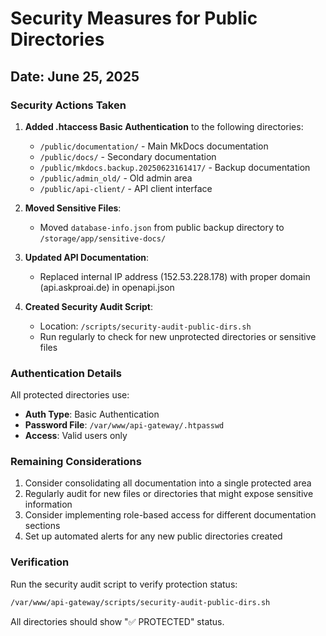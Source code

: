 # Security Measures for Public Directories

## Date: June 25, 2025

### Security Actions Taken

1. **Added .htaccess Basic Authentication** to the following directories:
   - `/public/documentation/` - Main MkDocs documentation
   - `/public/docs/` - Secondary documentation
   - `/public/mkdocs.backup.20250623161417/` - Backup documentation
   - `/public/admin_old/` - Old admin area
   - `/public/api-client/` - API client interface

2. **Moved Sensitive Files**:
   - Moved `database-info.json` from public backup directory to `/storage/app/sensitive-docs/`

3. **Updated API Documentation**:
   - Replaced internal IP address (152.53.228.178) with proper domain (api.askproai.de) in openapi.json

4. **Created Security Audit Script**:
   - Location: `/scripts/security-audit-public-dirs.sh`
   - Run regularly to check for new unprotected directories or sensitive files

### Authentication Details

All protected directories use:
- **Auth Type**: Basic Authentication
- **Password File**: `/var/www/api-gateway/.htpasswd`
- **Access**: Valid users only

### Remaining Considerations

1. Consider consolidating all documentation into a single protected area
2. Regularly audit for new files or directories that might expose sensitive information
3. Consider implementing role-based access for different documentation sections
4. Set up automated alerts for any new public directories created

### Verification

Run the security audit script to verify protection status:
```bash
/var/www/api-gateway/scripts/security-audit-public-dirs.sh
```

All directories should show "✅ PROTECTED" status.
